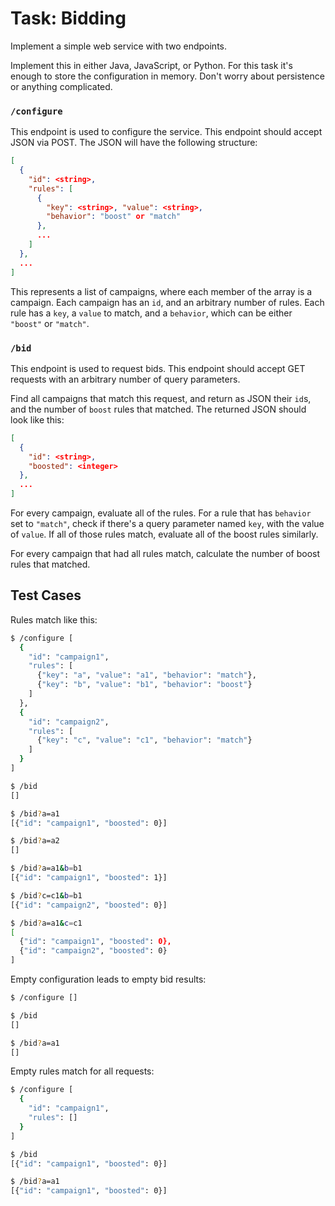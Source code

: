 # Task: Bidding

Implement a simple web service with two endpoints.

Implement this in either Java, JavaScript, or Python. For this task it's enough to store the configuration in memory. Don't worry about persistence or anything complicated.

### `/configure`

This endpoint is used to configure the service. This endpoint should accept JSON via POST. The JSON will have the following structure:

```JSON
[
  {
    "id": <string>,
    "rules": [
      {
        "key": <string>, "value": <string>,
        "behavior": "boost" or "match"
      },
      ...
    ]
  },
  ...
]
```

This represents a list of campaigns, where each member of the array is a campaign. Each campaign has an `id`, and an arbitrary number of rules. Each rule has a `key`, a `value` to match, and a `behavior`, which can be either `"boost"` or `"match"`.

### `/bid`

This endpoint is used to request bids. This endpoint should accept GET requests with an arbitrary number of query parameters.

Find all campaigns that match this request, and return as JSON their `id`s, and the number of `boost` rules that matched. The returned JSON should look like this:

```JSON
[
  {
    "id": <string>,
    "boosted": <integer>
  },
  ...
]
```

For every campaign, evaluate all of the rules. For a rule that has `behavior` set to `"match"`, check if there's a query parameter named `key`, with the value of `value`. If all of those rules match, evaluate all of the boost rules similarly.

For every campaign that had all rules match, calculate the number of boost rules that matched.

## Test Cases

Rules match like this:

```bash
$ /configure [
  {
    "id": "campaign1",
    "rules": [
      {"key": "a", "value": "a1", "behavior": "match"},
      {"key": "b", "value": "b1", "behavior": "boost"}
    ]
  },
  {
    "id": "campaign2",
    "rules": [
      {"key": "c", "value": "c1", "behavior": "match"}
    ]
  }
]

$ /bid
[]

$ /bid?a=a1
[{"id": "campaign1", "boosted": 0}]

$ /bid?a=a2
[]

$ /bid?a=a1&b=b1
[{"id": "campaign1", "boosted": 1}]

$ /bid?c=c1&b=b1
[{"id": "campaign2", "boosted": 0}]

$ /bid?a=a1&c=c1
[
  {"id": "campaign1", "boosted": 0},
  {"id": "campaign2", "boosted": 0}
]
```

Empty configuration leads to empty bid results:

```bash
$ /configure []

$ /bid
[]

$ /bid?a=a1
[]
```

Empty rules match for all requests:

```bash
$ /configure [
  {
    "id": "campaign1",
    "rules": []
  }
]

$ /bid
[{"id": "campaign1", "boosted": 0}]

$ /bid?a=a1
[{"id": "campaign1", "boosted": 0}]
```
